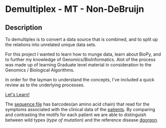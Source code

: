 # Demultiplex - MT - Non-DeBruijn



## Description

To demultiplex is to convert a data source that is combined, and to split up the relations into unrelated unique data sets.

For this project I wanted to learn how to munge data, learn about BioPy, and to further my knowledge of Genomics/BioInformatics. Alot of the process was made up of learning Graduate level material in consideration to the Genomics / Biological Algorithms.

In order for the layman to understand the concepts, I've included a quick review as to the underlying processes.

[Let's Learn!]('/grokGenomics.md')

The [sequence file]('./munge/hawkins_pooled_sequences.fastq') has barcodes(an amino acid chain) that read for the symptoms associated with the clinical data of the [patients]('./munge/harrington_clinical_data.txt'). By comparing and contrasting the motifs for each patient we are able to distinguish between wild types (*type of mutation*) and the reference disease [dgorgon]('./munge/dgorgon_reference.fa').
